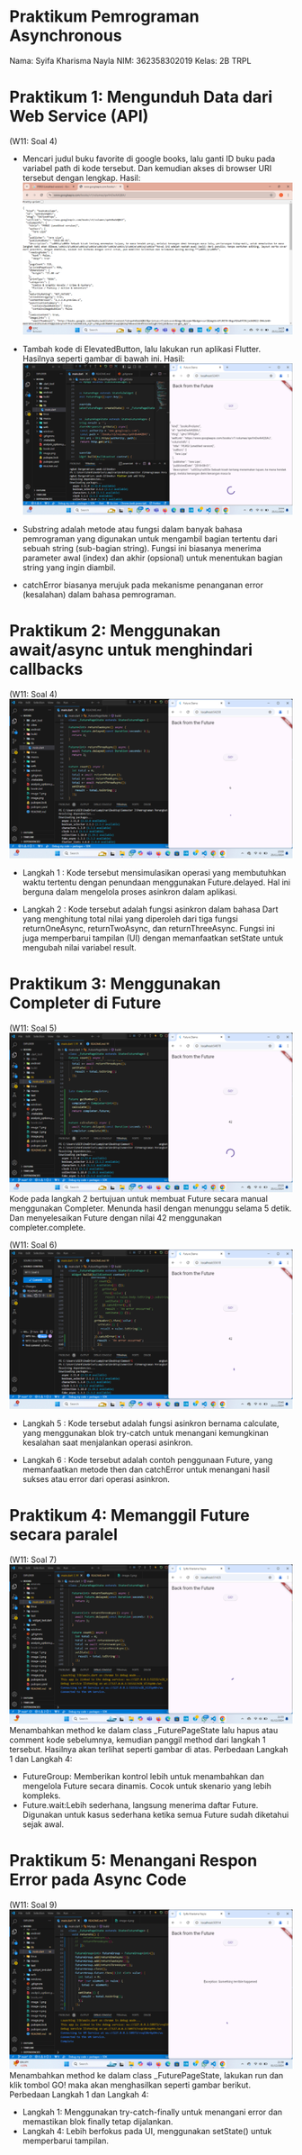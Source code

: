 # Praktikum Pemrograman Asynchronous
Nama: Syifa Kharisma Nayla
NIM: 362358302019
Kelas: 2B TRPL

# Praktikum 1: Mengunduh Data dari Web Service (API)
(W11: Soal 4)
- Mencari judul buku favorite di google books, lalu ganti ID buku pada variabel path di kode tersebut. Dan kemudian akses di browser URI tersebut dengan lengkap.
Hasil:
![alt text](image.png)

- Tambah kode di ElevatedButton, lalu lakukan run aplikasi Flutter. Hasilnya seperti gambar di bawah ini.
Hasil:
![alt text](image-1.png)
- Substring adalah metode atau fungsi dalam banyak bahasa pemrograman yang digunakan untuk mengambil bagian tertentu dari sebuah string (sub-bagian string). Fungsi ini biasanya menerima parameter awal (index) dan akhir (opsional) untuk menentukan bagian string yang ingin diambil.
- catchError biasanya merujuk pada mekanisme penanganan error (kesalahan) dalam bahasa pemrograman.

#  Praktikum 2: Menggunakan await/async untuk menghindari callbacks
(W11: Soal 4)
![alt text](image-2.png)
- Langkah 1 :
Kode tersebut mensimulasikan operasi yang membutuhkan waktu tertentu dengan penundaan menggunakan Future.delayed. Hal ini berguna dalam mengelola proses asinkron dalam aplikasi.

- Langkah 2 : 
Kode tersebut adalah fungsi asinkron dalam bahasa Dart yang menghitung total nilai yang diperoleh dari tiga fungsi returnOneAsync, returnTwoAsync, dan returnThreeAsync. Fungsi ini juga memperbarui tampilan (UI) dengan memanfaatkan setState untuk mengubah nilai variabel result.

# Praktikum 3: Menggunakan Completer di Future 
(W11: Soal 5)
![alt text](image-3.png)
Kode pada langkah 2 bertujuan untuk membuat Future secara manual menggunakan Completer. Menunda hasil dengan menunggu selama 5 detik. Dan menyelesaikan Future dengan nilai 42 menggunakan completer.complete.

(W11: Soal 6)
![alt text](image-4.png)
- Langkah 5 :
Kode tersebut adalah fungsi asinkron bernama calculate, yang menggunakan blok try-catch untuk menangani kemungkinan kesalahan saat menjalankan operasi asinkron.

- Langkah 6 :
Kode tersebut adalah contoh penggunaan Future, yang memanfaatkan metode then dan catchError untuk menangani hasil sukses atau error dari operasi asinkron.

# Praktikum 4: Memanggil Future secara paralel
(W11: Soal 7)
![alt text](image-6.png)
Menambahkan method ke dalam class _FuturePageState lalu hapus atau comment kode sebelumnya, kemudian panggil method dari langkah 1 tersebut. Hasilnya akan terlihat seperti gambar di atas.
Perbedaan Langkah 1 dan Langkah 4:
- FutureGroup: Memberikan kontrol lebih untuk menambahkan dan mengelola Future secara dinamis.
Cocok untuk skenario yang lebih kompleks.
- Future.wait:Lebih sederhana, langsung menerima daftar Future.
Digunakan untuk kasus sederhana ketika semua Future sudah diketahui sejak awal.

# Praktikum 5: Menangani Respon Error pada Async Code
(W11: Soal 9)
![alt text](image-5.png)
Menambahkan method ke dalam class _FuturePageState, lakukan run dan klik tombol GO! maka akan menghasilkan seperti gambar berikut.
Perbedaan Langkah 1 dan Langkah 4:
- Langkah 1: Menggunakan try-catch-finally untuk menangani error dan memastikan blok finally tetap dijalankan.
- Langkah 4: Lebih berfokus pada UI, menggunakan setState() untuk memperbarui tampilan.